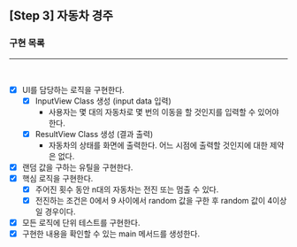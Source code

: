 ## [Step 3] 자동차 경주
### 구현 목록
<hr />
<br />

- [X] UI를 담당하는 로직을 구현한다.
  - [X] InputView Class 생성 (input data 입력)
    - 사용자는 몇 대의 자동차로 몇 번의 이동을 할 것인지를 입력할 수 있어야 한다.
  - [X] ResultView Class 생성 (결과 출력)
    - 자동차의 상태를 화면에 출력한다. 어느 시점에 출력할 것인지에 대한 제약은 없다.
- [X] 랜덤 값을 구하는 유틸을 구현한다.
- [X] 핵심 로직을 구현한다.
  - [X] 주어진 횟수 동안 n대의 자동차는 전진 또는 멈출 수 있다.
  - [X] 전진하는 조건은 0에서 9 사이에서 random 값을 구한 후 random 값이 4이상일 경우이다.
- [X] 모든 로직에 단위 테스트를 구현한다.
- [X] 구현한 내용을 확인할 수 있는 main 메서드를 생성한다.